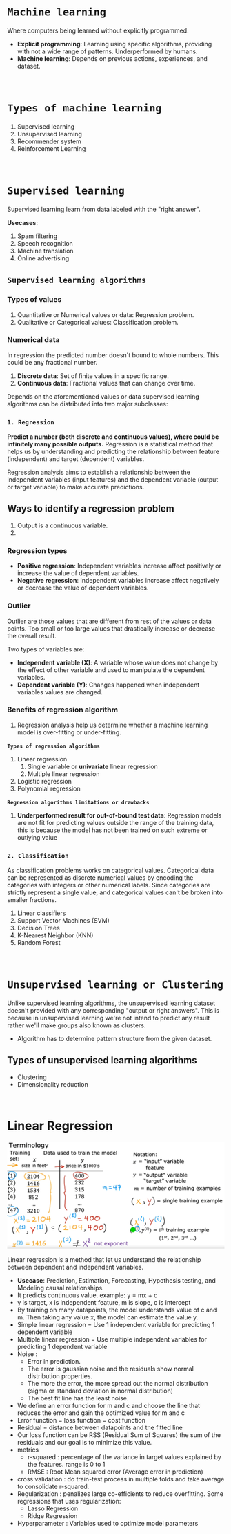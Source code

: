 # **```Machine learning```**
Where computers being learned without explicitly programmed.

- **Explicit programming**: Learning using specific algorithms, providing with not a wide range of patterns. Underperformed by humans. 
- **Machine learning**: Depends on previous actions, experiences, and dataset.

&nbsp;

# **```Types of machine learning```**

1. Supervised learning
2. Unsupervised learning
3. Recommender system
4. Reinforcement Learning

&nbsp;

# **```Supervised learning```**

Supervised learning learn from data labeled with the "right answer".

**Usecases**:

1. Spam filtering
2. Speech recognition
3. Machine translation
4. Online advertising

## **```Supervised learning algorithms```**

### Types of values

1. Quantitative or Numerical values or data: Regression problem.
2. Qualitative or Categorical values: Classification problem.

### Numerical data  
In regression the predicted number doesn't bound to whole numbers. This could be any fractional number. 
1. **Discrete data**: Set of finite values in a specific range. 
2. **Continuous data**: Fractional values that can change over time. 

Depends on the aforementioned values or data supervised learning algorithms can be distributed into two major subclasses:

### **```1. Regression```**

**Predict a number (both discrete and continuous values), where could be infinitely many possible outputs.** Regression is a statistical method that helps us by understanding and predicting the relationship between feature (independent) and target (dependent) variables.

Regression analysis aims to establish a relationship between the independent variables (input features) and the dependent variable (output or target variable) to make accurate predictions.


## Ways to identify a regression problem
1. Output is a continuous variable. 
2. 

### Regression types

- **Positive regression**: Independent variables increase affect positively or increase the value of dependent variables.
- **Negative regression**: Independent variables increase affect negatively or decrease the value of dependent variables. 

### Outlier
Outlier are those values that are different from rest of the values or data points. Too small or too large values that drastically increase or decrease the overall result.

Two types of variables are:

- **Independent variable (X)**: A variable whose value does not change by the effect of other variable and used to manipulate the dependent variables.
- **Dependent variable (Y)**: Changes happened when independent variables values are changed.

### Benefits of regression algorithm

1. Regression analysis help us determine whether a machine learning model is over-fitting or under-fitting. 


**```Types of regression algorithms```**

1. Linear regression
   1. Single variable or **univariate** linear regression
   2. Multiple linear regression
2. Logistic regression
3. Polynomial regression


**```Regression algorithms limitations or drawbacks```**

1. **Underperformed result for out-of-bound test data**: Regression models are not fit for predicting values outside the range of the training data, this is because the model has not been trained on such extreme or outlying value

### **```2. Classification```**

As classification problems works on categorical values. Categorical data can be represented as discrete numerical values by encoding the categories with integers or other numerical labels. Since categories are strictly represent a single value, and categorical values can't be broken into smaller fractions. 

1. Linear classifiers
2. Support Vector Machines (SVM)
3. Decision Trees
4. K-Nearest Neighbor (KNN)
5. Random Forest

&nbsp;

# **```Unsupervised learning or Clustering```**

Unlike supervised learning algorithms, the unsupervised learning dataset doesn't provided with any corresponding "output or right answers". This is because in unsupervised learning we're not intend to predict any result rather we'll make groups also known as clusters. 

- Algorithm has to determine pattern structure from the given dataset. 

## Types of unsupervised learning algorithms
- Clustering
- Dimensionality reduction

&nbsp;

# Linear Regression

![](20240417171954.png)

Linear regression is a method that let us understand the relationship between dependent and independent variables. 
- **Usecase**: Prediction, Estimation, Forecasting, Hypothesis testing, and Modeling causal relationships.
- It predicts continuous value. example: y = mx + c
- y is target, x is independent feature, m is slope, c is intercept
- By training on many datapoints, the model understands value of c and m. Then taking any value x, the model can estimate the value y.
- Simple linear regression = Use 1 independent variable for predicting 1 dependent variable
- Multiple linear regression = Use multiple independent variables for predicting 1 dependent variable
- Noise : 
    - Error in prediction. 
    - The error is gaussian noise and the residuals show normal distribution properties. 
    - The more the error, the more spread out the normal distribution (sigma or standard deviation in normal distribution)
    - The best fit line has the least noise.
- We define an error function for m and c and choose the line that reduces the error and gain the optimized value for m and c
- Error function = loss function = cost function
- Residual = distance between datapoints and the fitted line
- Our loss function can be RSS (Residual Sum of Squares) the sum of the residuals and our goal is to minimize this value.
- metrics 
    - r-squared : percentage of the variance in target values explained by the features. range is 0 to 1
    - RMSE : Root Mean squared error (Average error in prediction)
- cross validation : do train-test process in multiple folds and take average to consolidate r-squared.
- Regularization : penalizes large co-efficients to reduce overfitting. Some regressions that uses regularization:
    - Lasso Regression
    - Ridge Regression
- Hyperparameter : Variables used to optimize model parameters

